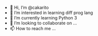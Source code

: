 - 👋 Hi, I’m @cakarito
- 👀 I’m interested in learning diff prog lang
- 🌱 I’m currently learning Python 3
- 💞️ I’m looking to collaborate on ...
- 📫 How to reach me ...

<!---
cakarito/cakarito is a ✨ special ✨ repository because its `README.md` (this file) appears on your GitHub profile.
You can click the Preview link to take a look at your changes.
--->
